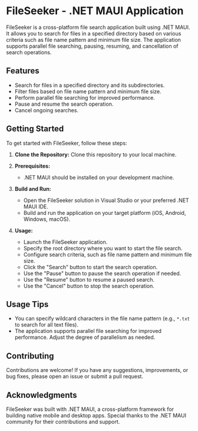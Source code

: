 # FileSeeker - .NET MAUI Application

FileSeeker is a cross-platform file search application built using .NET MAUI. It allows you to search for files in a specified directory based on various criteria such as file name pattern and minimum file size. The application supports parallel file searching, pausing, resuming, and cancellation of search operations.

## Features

- Search for files in a specified directory and its subdirectories.
- Filter files based on file name pattern and minimum file size.
- Perform parallel file searching for improved performance.
- Pause and resume the search operation.
- Cancel ongoing searches.

## Getting Started

To get started with FileSeeker, follow these steps:

1. **Clone the Repository:** Clone this repository to your local machine.

2. **Prerequisites:**
   - .NET MAUI should be installed on your development machine.

3. **Build and Run:**
   - Open the FileSeeker solution in Visual Studio or your preferred .NET MAUI IDE.
   - Build and run the application on your target platform (iOS, Android, Windows, macOS).

4. **Usage:**
   - Launch the FileSeeker application.
   - Specify the root directory where you want to start the file search.
   - Configure search criteria, such as file name pattern and minimum file size.
   - Click the "Search" button to start the search operation.
   - Use the "Pause" button to pause the search operation if needed.
   - Use the "Resume" button to resume a paused search.
   - Use the "Cancel" button to stop the search operation.

## Usage Tips

- You can specify wildcard characters in the file name pattern (e.g., `*.txt` to search for all text files).
- The application supports parallel file searching for improved performance. Adjust the degree of parallelism as needed.

## Contributing

Contributions are welcome! If you have any suggestions, improvements, or bug fixes, please open an issue or submit a pull request.


## Acknowledgments

FileSeeker was built with .NET MAUI, a cross-platform framework for building native mobile and desktop apps. Special thanks to the .NET MAUI community for their contributions and support.


